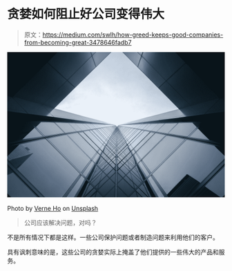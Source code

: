 # 贪婪如何阻止好公司变得伟大

> 原文：<https://medium.com/swlh/how-greed-keeps-good-companies-from-becoming-great-3478646fadb7>

![](img/3203a4f0fbb19841532bec7fc1e06350.png)

Photo by [Verne Ho](https://unsplash.com/@verneho?utm_source=medium&utm_medium=referral) on [Unsplash](https://unsplash.com?utm_source=medium&utm_medium=referral)

> 公司应该解决问题，对吗？

不是所有情况下都是这样。一些公司保护问题或者制造问题来利用他们的客户。

具有讽刺意味的是，这些公司的贪婪实际上掩盖了他们提供的一些伟大的产品和服务。